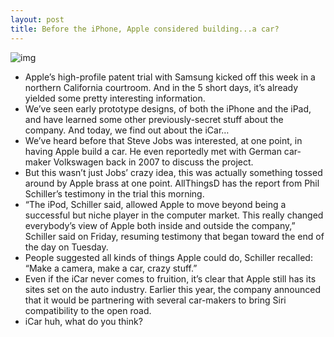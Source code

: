 ```yaml
---
layout: post
title: Before the iPhone, Apple considered building...a car?
---
```

![img](http://media.idownloadblog.com/wp-content/uploads/2012/03/icar.jpg)
* Apple’s high-profile patent trial with Samsung kicked off this week in a northern California courtroom. And in the 5 short days, it’s already yielded some pretty interesting information.
* We’ve seen early prototype designs, of both the iPhone and the iPad, and have learned some other previously-secret stuff about the company. And today, we find out about the iCar…
* We’ve heard before that Steve Jobs was interested, at one point, in having Apple build a car. He even reportedly met with German car-maker Volkswagen back in 2007 to discuss the project.
* But this wasn’t just Jobs’ crazy idea, this was actually something tossed around by Apple brass at one point. AllThingsD has the report from Phil Schiller’s testimony in the trial this morning.
* “The iPod, Schiller said, allowed Apple to move beyond being a successful but niche player in the computer market. This really changed everybody’s view of Apple both inside and outside the company,” Schiller said on Friday, resuming testimony that began toward the end of the day on Tuesday.
* People suggested all kinds of things Apple could do, Schiller recalled: “Make a camera, make a car, crazy stuff.”
* Even if the iCar never comes to fruition, it’s clear that Apple still has its sites set on the auto industry. Earlier this year, the company announced that it would be partnering with several car-makers to bring Siri compatibility to the open road.
* iCar huh, what do you think?

